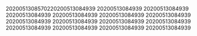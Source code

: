 2020051308570220200513084939
20200513084939
20200513084939
20200513084939
20200513084939
20200513084939
20200513084939
20200513084939
20200513084939
20200513084939
20200513084939
20200513084939
20200513084939
20200513084939
20200513084939
